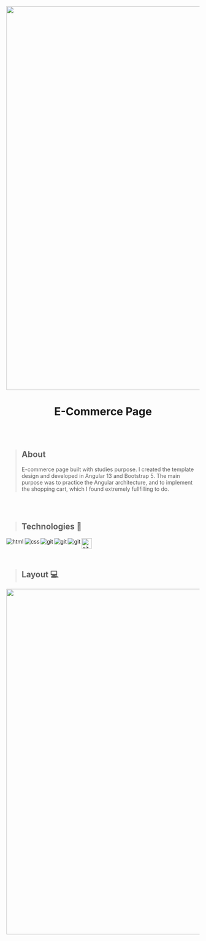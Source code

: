 <p align="center">
<img  src="https://i.postimg.cc/YSrhdyQC/image.png" width="1000"/>
</p>

<h1 align="center">E-Commerce Page</h1>

<br>
<br>

> ## About
> E-commerce page built with studies purpose. I created the template design and developed in Angular 13 and Bootstrap 5. The main purpose was to practice the Angular architecture, and to implement the shopping cart, which I found extremely fullfilling to do.

<br>
<br>

> ## Technologies 🧰

<p>
<img align="left" alt="html" src="https://img.shields.io/badge/HTML5-E34F26?style=for-the-badge&logo=html5&logoColor=white" />
<img align="left" align="left" alt="css" src="https://img.shields.io/badge/CSS3-1572B6?style=for-the-badge&logo=css3&logoColor=white" />
<img align="left" align="left" alt="git" src="https://img.shields.io/badge/Git-F05032?style=for-the-badge&logo=git&logoColor=white" />
<img align="left" align="left" alt="git" src="https://img.shields.io/badge/TypeScript-007ACC?style=for-the-badge&logo=typescript&logoColor=white" />
<img align="left" align="left" alt="git" src="https://img.shields.io/badge/Angular-DD0031?style=for-the-badge&logo=angular&logoColor=white" />
<img align="left" align="left" alt="git" src="https://img.shields.io/badge/bootstrap-%23563D7C.svg?style=for-the-badge&logo=bootstrap&logoColor=white" height="27"/> 

  
</p>  

<br> 
<br>
<br>

> ## Layout 💻

<img src="https://github.com/giselle-ferreira/E-commerce-Angular/blob/main/src/assets/gif/e-commerce.gif" width="900" />

<br>
<br>



